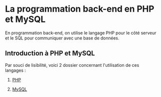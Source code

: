 # La programmation back-end en PHP et MySQL

En programmation back-end, on utilise le langage PHP pour le côté serveur et le SQL pour communiquer avec une base de données. 

## Introduction à PHP et MySQL

Par souci de lisibilité, voici 2 dossier concernant l'utilisation de ces langages :

1. [PHP](https://github.com/CalcagnoLoic/aide_memoire/blob/main/R%C3%A9pertoire/php.md)

2. [MySQL](https://github.com/CalcagnoLoic/aide_memoire/blob/main/R%C3%A9pertoire/sql.md)